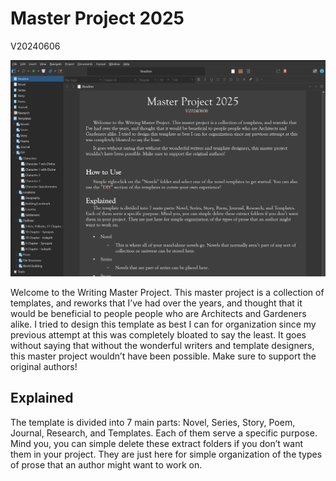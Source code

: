 # Master Project 2025
V20240606

![](https://github.com/HandsomestWyter/Writing-Master-Template/blob/main/Images/Screenshot%202024-06-09%20181757.png)

Welcome to the Writing Master Project. This master project is a collection of templates, and reworks that I’ve had over the years, and thought that it would be beneficial to people people who are Architects and Gardeners alike. I tried to design this template as best I can for organization since my previous attempt at this was completely bloated to say the least.
It goes without saying that without the wonderful writers and template designers, this master project wouldn’t have been possible. Make sure to support the original authors!

## Explained
The template is divided into 7 main parts: Novel, Series, Story, Poem, Journal, Research, and Templates. Each of them serve a specific purpose. Mind you, you can simple delete these extract folders if you don’t want them in your project. They are just here for simple organization of the types of prose that an author might want to work on.

